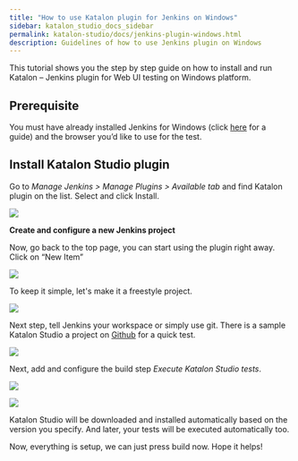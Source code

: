 ```yaml
---
title: "How to use Katalon plugin for Jenkins on Windows" 
sidebar: katalon_studio_docs_sidebar
permalink: katalon-studio/docs/jenkins-plugin-windows.html 
description: Guidelines of how to use Jenkins plugin on Windows
---
```

This tutorial shows you the step by step guide on how to install and run Katalon – Jenkins plugin for Web UI testing on Windows platform.

## **Prerequisite**

You must have already installed Jenkins for Windows (click [here](https://jenkins.io/doc/book/installing/) for a guide) and the browser you’d like to use for the test.

## **Install Katalon Studio plugin**

Go to _Manage Jenkins > Manage Plugins > Available tab_ and find Katalon plugin on the list. Select and click Install.

![](../../images/katalon-studio/docs/jenkins-plugin-windows/Picture1.png)


**Create and configure a new Jenkins project**

Now, go back to the top page, you can start using the plugin right away. Click on “New Item”

![](../../images/katalon-studio/docs/jenkins-plugin-windows/Picture2.png)

To keep it simple, let's make it a freestyle project.

![](../../images/katalon-studio/docs/jenkins-plugin-windows/Picture3.png)

Next step, tell Jenkins your workspace or simply use git. There is a sample Katalon Studio a project on [Github](https://github.com/katalon-studio-samples/ci-samples) for a quick test.


![](../../images/katalon-studio/docs/jenkins-plugin-windows/Picture4.png)

Next, add and configure the build step _Execute Katalon Studio tests_.


![](../../images/katalon-studio/docs/jenkins-plugin-windows/Picture5.png)


![](../../images/katalon-studio/docs/jenkins-plugin-windows/Picture6.png)

Katalon Studio will be downloaded and installed automatically based on the version you specify. And later, your tests will be executed automatically too.

Now, everything is setup, we can just press build now. Hope it helps!